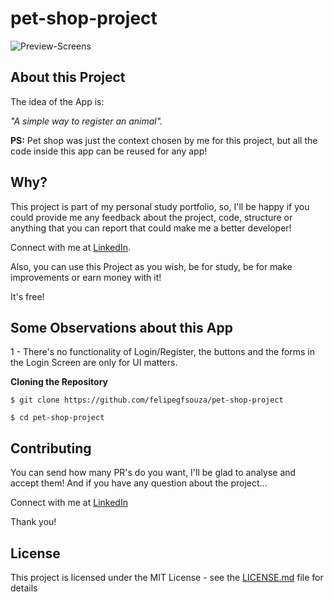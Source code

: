 # pet-shop-project

![Preview-Screens](https://user-images.githubusercontent.com/68368843/118575966-fb3f4000-b75d-11eb-8d29-57dfd38686b7.png)

## About this Project

The idea of the App is:

_"A simple way to register an animal"._

**PS:** Pet shop was just the context chosen by me for this project, but all the code inside this app can be reused for any app!

## Why?

This project is part of my personal study portfolio, so, I'll be happy if you could provide me any feedback about the project, code, structure or anything that you can report that could make me a better developer!


Connect with me at [LinkedIn](https://www.linkedin.com/in/felipe-gabriel-430a39208/).

Also, you can use this Project as you wish, be for study, be for make improvements or earn money with it!

It's free!

## Some Observations about this App

1 - There's no functionality of Login/Register, the buttons and the forms in the Login Screen are only for UI matters.

**Cloning the Repository**

```
$ git clone https://github.com/felipegfsouza/pet-shop-project

$ cd pet-shop-project
```

## Contributing

You can send how many PR's do you want, I'll be glad to analyse and accept them! And if you have any question about the project...


Connect with me at [LinkedIn](https://www.linkedin.com/in/felipe-gabriel-430a39208/)

Thank you!

## License

This project is licensed under the MIT License - see the [LICENSE.md](https://github.com/felipegfsouza/pet-shop-project/blob/main/license) file for details
